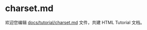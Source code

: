 charset.md
===

欢迎您编辑 <a target="__blank" href="https://github.com/jaywcjlove/html-tutorial/blob/main/docs/tutorial/charset.md">docs/tutorial/charset.md</a> 文件，共建 HTML Tutorial 文档。

